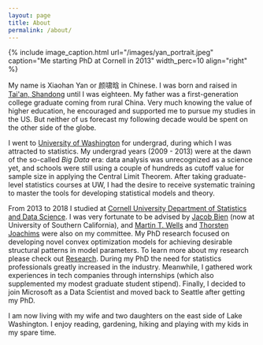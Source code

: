 ```yaml
---
layout: page
title: About
permalink: /about/
---
```


{% include image_caption.html url="/images/yan_portrait.jpeg" caption="Me starting PhD at Cornell in 2013" width_perc=10 align="right" %}

My name is Xiaohan Yan or 颜啸晗 in Chinese. I was born and raised in [Tai'an, Shandong](https://en.wikipedia.org/wiki/Tai%27an) until I was eighteen. My father was a first-generation college graduate coming from rural China. Very much knowing the value of higher education, he encouraged and supported me to pursue my studies in the US. But neither of us forecast my following decade would be spent on the other side of the globe.

I went to [University of Washington](https://www.washington.edu) for undergrad, during which I was attracted to statistics. My undergrad years (2009 - 2013) were at the dawn of the so-called *Big Data* era: data analysis was unrecognized as a science yet, and schools were still using a couple of hundreds as cutoff value for sample size in applying the Central Limit Theorem. After taking graduate-level statistics courses at UW, I had the desire to receive systematic training to master the tools for developing statistical models and theory. 
<!---So, I applied for PhD programs in statistics. Another reason for applying for a PhD was that I was very fond of [Galen R. Shorack's](https://www.stat.washington.edu/galen/) corner office in Padelford Hall. I thought it would be cool to be a professor and own an office like that :)--->

From 2013 to 2018 I studied at [Cornell University Department of Statistics and Data Science](https://stat.cornell.edu). I was very fortunate to be advised by [Jacob Bien](http://faculty.marshall.usc.edu/Jacob-Bien/) (now at University of Southern California), and [Martin T. Wells](https://stat.cornell.edu/people/faculty/martin-wells) and [Thorsten Joachims](http://www.cs.cornell.edu/people/tj/) were also on my committee. My PhD research focused on developing novel convex optimization models for achieving desirable structural patterns in model parameters. To learn more about my research please check out [Research](https://yanxht.github.io/research/). During my PhD the need for statistics professionals greatly increased in the industry. Meanwhile, I gathered work experiences in tech companies through internships (which also supplemented my modest graduate student stipend). Finally, I decided to join Microsoft as a Data Scientist and moved back to Seattle after getting my PhD.

I am now living with my wife and two daughters on the east side of Lake Washington. I enjoy reading, gardening, hiking and playing with my kids in my spare time.
